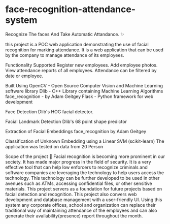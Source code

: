 # face-recognition-attendance-system
Recognize The faces And Take Automatic Attandance. ✨

this project is a POC web application demonstrating the use of facial recognition for marking attendance. It is a web application that can be used by the company to manage attendance of its employees.




Functionality Supported
Register new employees.
Add employee photos.
View attendance reports of all employees.
Attendance can be filtered by date or employee.



Built Using
OpenCV - Open Source Computer Vision and Machine Learning software library
Dlib - C++ Library containing Machine Learning Algorithms
face_recognition - by Adam Geitgey
Flask - Python framework for web development





Face Detection
Dlib's HOG facial detector.


Facial Landmark Detection
Dlib's 68 point shape predictor


Extraction of Facial Embeddings
face_recognition by Adam Geitgey



Classification of Unknown Embedding
using a Linear SVM (scikit-learn)
The application was tested on data from 20 Person








Scope of the project 🚀
Facial recognition is becoming more prominent in our society. It has made major progress in the field of security. It is a very effective tool that can help low enforcers to recognize criminals and software companies are leveraging the technology to help users access the technology. This technology can be further developed to be used in other avenues such as ATMs, accessing confidential files, or other sensitive materials. This project servers as a foundation for future projects based on facial detection and recognition. This project also convers web development and database management with a user-friendly UI. Using this system any corporate offices, school and organization can replace their traditional way of maintaining attendance of the employees and can also generate their availability(presence) report throughout the month.
